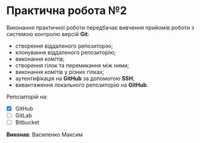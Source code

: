 # Практична робота №2
Виконання практичної роботи передбачає вивчення прийомів роботи з системою контролю версій __Git__:
* створення віддаленого репозиторію;
* клонування віддаленого репозиторію;
* виконання комітів;
* створення гілок та перемикання між ними;
* виконання комітів у різних гілках;
* аутентифікація на __GitHub__ за допомогою __SSH__;
* вивантаження локального репозиторію на __GitHub__.

Репозиторій на:
- [x] GitHub
- [ ] GitLab
- [ ] Bitbucket

__Виконав__: Василенко Максим
